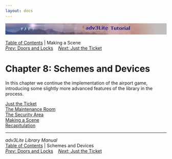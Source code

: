 ```yaml
---
layout: docs
---
```



<img src="topbar.jpg" data-border="0" />





<a href="toc.html" class="nav">Table of Contents</a> \| Making a Scene  
<span class="navnp"><a href="doors.html" class="nav"><em>Prev:</em> Doors and Locks</a>
   <a href="ticket.html" class="nav"><em>Next:</em> Just the Ticket</a>
    </span>





# Chapter 8: Schemes and Devices

In this chapter we continue the implementation of the airport game,
introducing some slightly more advanced features of the library in the
process.



[Just the Ticket](ticket.html)  
[The Maintenance Room](maintenance.html)  
[The Security Area](security.html)  
[Making a Scene](scene.html)  
[Recapitulation](recap.html)  





------------------------------------------------------------------------



*adv3Lite Library Manual*  
<a href="toc.html" class="nav">Table of Contents</a> \| Schemes and
Devices  
<span class="navnp"><a href="doors.html" class="nav"><em>Prev:</em> Doors and Locks</a>
   <a href="ticket.html" class="nav"><em>Next:</em> Just the Ticket</a>
    </span>


